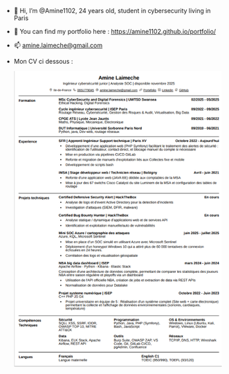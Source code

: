 - 👋 Hi, I’m @Amine1102, 24 years old, student in cybersecurity living in Paris
- 👀  You can find my portfolio here : https://amine1102.github.io/portfolio/
- 📫 amine.laimeche@gmail.com
- Mon CV ci dessous : 



   [![CV Preview](./cv.png)](./cv.pdf)

<!---
Amine1102/Amine1102 is a ✨ special ✨ repository because its `README.md` (this file) appears on your GitHub profile.
You can click the Preview link to take a look at your changes.
--->
